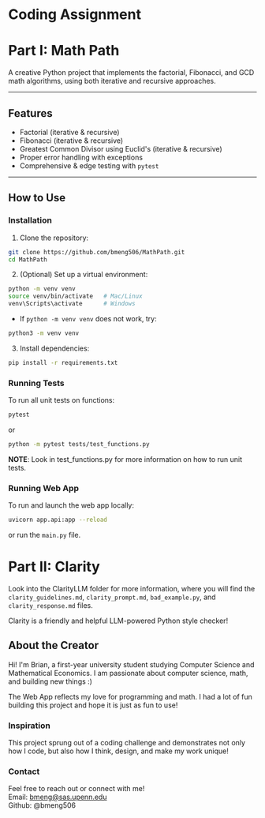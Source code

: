 # Coding Assignment
# Part I: Math Path
A creative Python project that implements the factorial, Fibonacci, and GCD math algorithms, using both iterative and recursive approaches.

---

## Features

- Factorial (iterative & recursive)
- Fibonacci (iterative & recursive)
- Greatest Common Divisor using Euclid's  (iterative & recursive)
- Proper error handling with exceptions
- Comprehensive & edge testing with `pytest`

---

## How to Use

### Installation

1. Clone the repository:
```bash
git clone https://github.com/bmeng506/MathPath.git
cd MathPath
```

2. (Optional) Set up a virtual environment:
```bash
python -m venv venv
source venv/bin/activate   # Mac/Linux
venv\Scripts\activate      # Windows
```
- If `python -m venv venv` does not work, try:
```bash
python3 -m venv venv
```

3. Install dependencies:
```bash
pip install -r requirements.txt
```

### Running Tests
To run all unit tests on functions:
```bash
pytest
```
or
```bash
python -m pytest tests/test_functions.py
```
**NOTE**: Look in test_functions.py for more information on how to run unit tests.


### Running Web App
To run and launch the web app locally:
```bash
uvicorn app.api:app --reload
```
or run the `main.py` file.

# Part II: Clarity

Look into the ClarityLLM folder for more information, where you will find the `clarity_guidelines.md`, `clarity_prompt.md`, `bad_example.py`, and `clarity_response.md` files.

Clarity is a friendly and helpful LLM-powered Python style checker!

## About the Creator
Hi! I'm Brian, a first-year university student studying Computer Science and Mathematical Economics. I am passionate about computer science, math, and building new things :)

The Web App reflects my love for programming and math. I had a lot of fun building this project and hope it is just as fun to use!

### Inspiration 

This project sprung out of a coding challenge and demonstrates not only how I code, but also how I think, design, and make my work unique!

### Contact
Feel free to reach out or connect with me!\
Email: bmeng@sas.upenn.edu\
Github: @bmeng506
